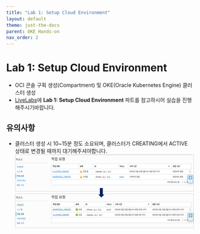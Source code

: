 ```yaml
---
title: "Lab 1: Setup Cloud Environment"
layout: default
theme: just-the-docs
parent: OKE Hands-on
nav_order: 2
---
```



# Lab 1: Setup Cloud Environment
- OCI 콘솔 구획 생성(Compartment) 및 OKE(Oracle Kubernetes Engine) 클러스터 생성
- [LiveLabs](https://apexapps.oracle.com/pls/apex/r/dbpm/livelabs/run-workshop?p210_wid=3206&p210_wec=&session=4354810289205)에 **Lab 1: Setup Cloud Environment** 파트를 참고하시어 실습을 진행해주시기바랍니다.

## 유의사항
- 클러스터 생성 시 10~15분 정도 소요되며, 클러스터가 CREATING에서 ACTIVE 상태로 변경될 때까지 대기해주셔야합니다.
![](2023-06-05-16-17-14.png)